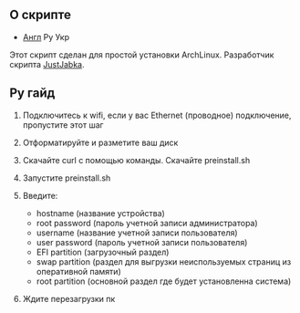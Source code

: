 ## О скрипте

- [Англ](README.md) Ру Укр

Этот скрипт сделан для простой установки ArchLinux. Разработчик скрипта [JustJabka](https://github.com/JustJabka).

## Ру гайд
1. Подключитесь к wifi, если у вас Ethernet (проводное) подключение, пропустите этот шаг
2. Отформатируйте и разметите ваш диск
3. Скачайте curl с помощью команды. Скачайте preinstall.sh

   
5. Запустите preinstall.sh

  
6. Введите:
    - hostname (название устройства)
    - root password (пароль учетной записи администратора)
    - username (название учетной записи пользователя)
    - user password (пароль учетной записи пользователя)
    - EFI partition (загрузочный раздел)
    - swap partition (раздел для выгрузки неиспользуемых страниц из оперативной памяти)
    - root partition (основной раздел где будет установленна система)

7. Ждите перезагрузки пк